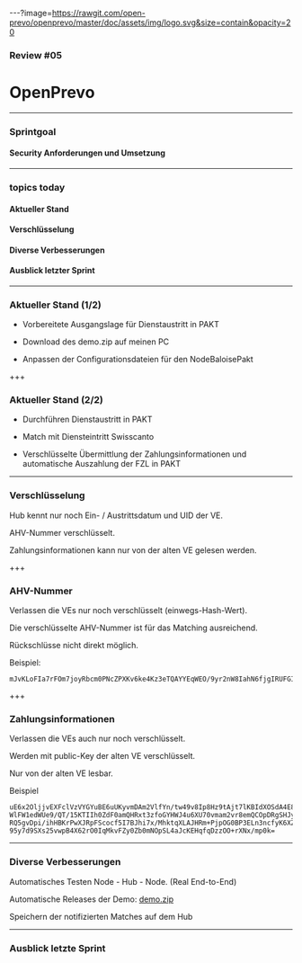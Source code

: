 ---?image=https://rawgit.com/open-prevo/openprevo/master/doc/assets/img/logo.svg&size=contain&opacity=20

### Review #05
# OpenPrevo

---
### Sprintgoal

#### Security Anforderungen und Umsetzung

---
### topics today

#### Aktueller Stand 
#### Verschlüsselung 
#### Diverse Verbesserungen
#### Ausblick letzter Sprint

---

### Aktueller Stand (1/2)

- Vorbereitete Ausgangslage für Dienstaustritt in PAKT

- Download des demo.zip auf meinen PC

- Anpassen der Configurationsdateien für den NodeBaloisePakt

+++

### Aktueller Stand (2/2)

- Durchführen Dienstaustritt in PAKT

- Match mit Diensteintritt Swisscanto

- Verschlüsselte Übermittlung der Zahlungsinformationen und automatische Auszahlung der FZL in PAKT

---

### Verschlüsselung

Hub kennt nur noch Ein- / Austrittsdatum und UID der VE.

AHV-Nummer verschlüsselt.

Zahlungsinformationen kann nur von der alten VE gelesen werden.

+++

### AHV-Nummer

Verlassen die VEs nur noch verschlüsselt (einwegs-Hash-Wert).

Die verschlüsselte AHV-Nummer ist für das Matching ausreichend.

Rückschlüsse nicht direkt möglich.

Beispiel: 
```
mJvKLoFIa7rFOm7joyRbcm0PNcZPXKv6ke4Kz3eTQAYYEqWEO/9yr2nW8IahN6fjgIRUFGIq/zG1U1vQfEzPWQ==
```
+++

### Zahlungsinformationen

Verlassen die VEs auch nur noch verschlüsselt.

Werden mit public-Key der alten VE verschlüsselt.

Nur von der alten VE lesbar.

Beispiel
```
uE6x2OljjvEXFclVzVYGYuBE6uUKyvmDAm2VlfYn/tw49v8Ip8Hz9tAjt7lKBIdXOSdA4E8tAaX5s+
WlFW1edWUe9/QT/15KTIIh0ZdF0amQHRxt3zfoGYHWJ4u6XU70vmam2vr8emQCOpDRgSHJyo6mDzdl
RQ5gvDpi/ihHBKrPwXJRpFScocf5I7BJhi7x/MhktqXLAJHRm+PjpOG0BP3ELn3ncfyK6XZTGkg0g3
95y7d9SXs25vwpB4X62rO0IqMkvFZy0Zb0mNOpSL4aJcKEHqfqDzzOO+rXNx/mp0k=
```

---

### Diverse Verbesserungen

Automatisches Testen Node - Hub - Node. (Real End-to-End)

Automatische Releases der Demo: [demo.zip](https://github.com/open-prevo/openprevo/releases)

Speichern der notifizierten Matches auf dem Hub

---

### Ausblick letzte Sprint

